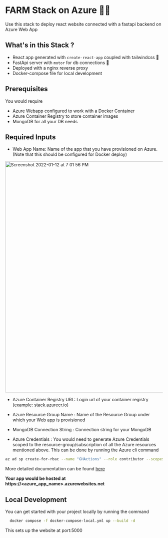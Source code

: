 # FARM Stack on Azure 🧑‍🌾

Use this stack to deploy react website connected with a fastapi backend on Azure Web App

## What's in this Stack ?

- React app generated with `create-react-app` coupled with tailwindcss 🌟
- FastApi server with `motor` for db connections 🚀
- Deployed with a nginx reverse proxy
- Docker-compose file for local development

## Prerequisites

You would require
 - Azure Webapp configured to work with a Docker Container
 - Azure Container Registry to store container images
 - MongoDB for all your DB needs

## Required Inputs

- Web App Name: Name of the app that you have provisioned on Azure.
(Note that this should be configured for Docker deploy)
<img width="738" alt="Screenshot 2022-01-12 at 7 01 56 PM" src="https://user-images.githubusercontent.com/39593587/149175613-6bc8cdf0-1835-41b4-8cd3-3164e7f9bc06.png">

- Azure Container Registry URL: Login url of your container registry (example: stack.azurecr.io)

- Azure Resource Group Name : Name of the Resource Group under which your Web app is provisioned

- MongoDB Connection String : Connection string for your MongoDB

- Azure Credentials : You would need to generate Azure Credentials scoped to the resource-group/subscription of all the Azure resources mentioned above.
This can be done by running the Azure cli command

```bash
az ad sp create-for-rbac --name "GHActions" --role contributor --scopes /subscriptions/{subscription-id}/resourceGroups/{resource-group} -sdk-auth

```
More detailed documentation can be found [here](https://docs.microsoft.com/en-us/azure/developer/github/connect-from-azure?tabs=azure-portal%2Clinux#use-the-azure-login-action-with-a-service-principal-secret)

**Your app would be hosted at https://<azure_app_name>.azurewebsites.net**

 ## Local Development

 You can get started with your project locally by running the command

 ```bash
   docker compose -f docker-compose-local.yml up --build -d
 ```

 This sets up the website at port:5000

